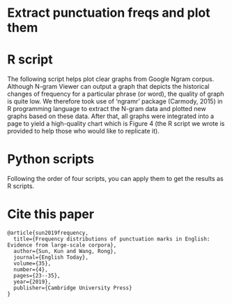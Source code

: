 # Extract punctuation freqs and plot them

# R script
The following script helps plot clear graphs from Google Ngram corpus. Although N-gram Viewer can output a graph that depicts the historical changes of frequency for a particular phrase (or word), the quality of graph is quite low. We therefore took use of ‘ngramr’ package (Carmody, 2015) in R programming language to extract the N-gram data and plotted new graphs based on these data. After that, all graphs were integrated into a page to yield a high-quality chart which is Figure 4 (the R script we wrote is provided to help those who would like to replicate it). 

# Python scripts
Following the order of four scripts, you can apply them to get the results as R scripts.

# Cite this paper
```
@article{sun2019frequency,
  title={Frequency distributions of punctuation marks in English: Evidence from large-scale corpora},
  author={Sun, Kun and Wang, Rong},
  journal={English Today},
  volume={35},
  number={4},
  pages={23--35},
  year={2019},
  publisher={Cambridge University Press}
}
```
